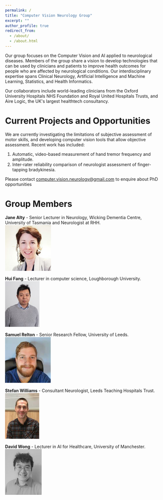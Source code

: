 ```yaml
---
permalink: /
title: "Computer Vision Neurology Group"
excerpt: ""
author_profile: true
redirect_from: 
  - /about/
  - /about.html
---
```

Our group focuses on the Computer Vision and AI applied to neurological diseases. Members of the group share a vision to develop technologies
that can be used by clinicians and patients to improve health outcomes for people who are affected by neurological conditions. Our interdisciplinary
expertise spans Clinical Neurology, Artificial Intelligence and Machine Learning, Statistics, and Health Informatics.

Our collaborators include world-leading clinicians from the Oxford University Hospitals NHS Foundation and Royal United Hospitals Trusts, and Aire Logic,
the UK's largest healthtech consultancy.

Current Projects and Opportunities
======
We are currently investigating the limitations of subjective assessment of motor skills, 
and developing computer vision tools that allow objective assessment. Recent work has
included:

1. Automatic, video-based measurement of hand tremor frequency and amplitude.
2. Inter-rater reliability comparison of neurologist assessment of finger-tapping bradykinesia.

Please contact <computer.vision.neurology@gmail.com> to enquire about PhD opportunities


Group Members
======
**Jane Alty** - Senior Lecturer in Neurology, Wicking Dementia 
Centre, University of Tasmania and Neurologist at RHH.\
<img src="/images/alty.jpg" alt="image of Jane Alty" height="150"/>

**Hui Fang** - Lecturer in computer science, Loughborough University.\
<img src="/images/fang.jpg" alt="image of Hui Fang" height="150"/>

**Samuel Relton** - Senior Research Fellow, University of Leeds.\
<img src="/images/relton.jpg" alt="image of Samuel Relton" height="150"/>

**Stefan Williams** - Consultant Neurologist, Leeds Teaching Hospitals Trust.\
<img src="/images/williams.jpg" alt="image of Stefan Williams" height="150"/>

**David Wong** - Lecturer in AI for Healthcare, University of Manchester.\
<img src="/images/wong.jpg" alt="image of David Wong" height="150"/>